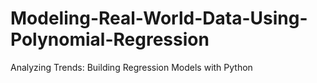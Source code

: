 # Modeling-Real-World-Data-Using-Polynomial-Regression
Analyzing Trends: Building Regression Models with Python
